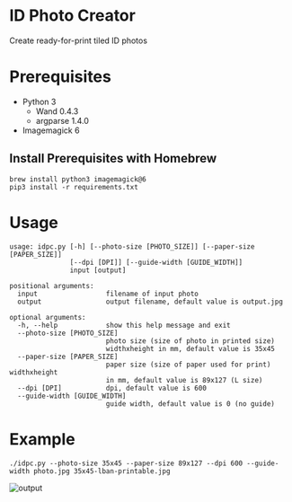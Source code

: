 # ID Photo Creator

Create ready-for-print tiled ID photos

# Prerequisites

* Python 3
  * Wand 0.4.3
  * argparse 1.4.0
* Imagemagick 6


## Install Prerequisites with Homebrew

```SH
brew install python3 imagemagick@6
pip3 install -r requirements.txt
```

# Usage

```
usage: idpc.py [-h] [--photo-size [PHOTO_SIZE]] [--paper-size [PAPER_SIZE]]
               [--dpi [DPI]] [--guide-width [GUIDE_WIDTH]]
               input [output]

positional arguments:
  input                 filename of input photo
  output                output filename, default value is output.jpg

optional arguments:
  -h, --help            show this help message and exit
  --photo-size [PHOTO_SIZE]
                        photo size (size of photo in printed size)
                        widthxheight in mm, default value is 35x45
  --paper-size [PAPER_SIZE]
                        paper size (size of paper used for print) widthxheight
                        in mm, default value is 89x127 (L size)
  --dpi [DPI]           dpi, default value is 600
  --guide-width [GUIDE_WIDTH]
                        guide width, default value is 0 (no guide)
```

# Example

```SH
./idpc.py --photo-size 35x45 --paper-size 89x127 --dpi 600 --guide-width photo.jpg 35x45-lban-printable.jpg
```

![output](https://1nm.org/git/1nm/idpc/uploads/5707c61aa78527c7e9a158197b054dbb/output.jpg)
